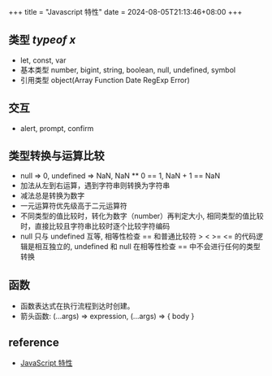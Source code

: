 +++
title = "Javascript 特性"
date =  2024-08-05T21:13:46+08:00
+++

## 类型 _typeof x_

- let, const, var
- 基本类型 number, bigint, string, boolean, null, undefined, symbol
- 引用类型 object(Array Function Date RegExp Error)

## 交互

- alert, prompt, confirm

## 类型转换与运算比较

- null => 0, undefined => NaN, NaN \*\* 0 == 1, NaN + 1 == NaN
- 加法从左到右运算，遇到字符串则转换为字符串
- 减法总是转换为数字
- 一元运算符优先级高于二元运算符
- 不同类型的值比较时，转化为数字（number）再判定大小, 相同类型的值比较时，直接比较且字符串比较时逐个比较字符编码
- null 只与 undefined 互等, 相等性检查 == 和普通比较符 > < >= <= 的代码逻辑是相互独立的, undefined 和 null 在相等性检查 == 中不会进行任何的类型转换

## 函数

- 函数表达式在执行流程到达时创建。
- 箭头函数: (...args) => expression, (...args) => { body }

## reference

- [JavaScript 特性](https://zh.javascript.info/javascript-specials)
